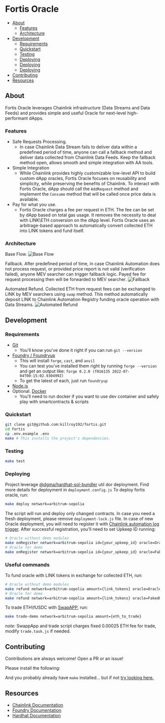 # Fortis Oracle

- [About](#about)
  - [Features](#features)
  - [Architecture](#architecture)
- [Development](#development)
  - [Requirements](#requirements)
  - [Quickstart](#quickstart)
  - [Testing](#testing)
  - [Deploying](#deploying)
  - [Deploying](#deploying)
  - [Deploying](#deploying)
- [Contributing](#contributing)
- [Resources](#resources)

## About

Fortis Oracle leverages Chainlink infrastructure (Data Streams and Data Feeds) and provides simple and useful Oracle for next-level high-performant dApps.

### Features

- Safe Requests Processing.
  - In case Chainlink Data Stream fails to deliver data within a predefined period of time, anyone can call a fallback method and deliver data collected from Chainlink Data Feeds. Keep the fallback method open, allows smooth and simple integration with AA tools.
- Simple Integration
  - While Chainlink provides highly customizable low-level API to build custom dApp oracles, Fortis Oracle focuses on reusability and simplicity, while preserving the benefits of Chainlink. To interact with Fortis Oracle, dApp should call the `AddRequest` method and implement the `Consume` method that will be called once price data is available.
- Pay for what you use.
  - Fortis Oracle charges a fee per request in ETH. The fee can be set by dApp based on total gas usage. It removes the necessity to deal with LINK\ETH conversion on the dApp level. Fortis Oracle uses an arbitrage-based approach to automatically convert collected ETH into LINK tokens and fund itself.

### Architecture

Base Flow.
![Base Flow](./img/Fortis_Base_flow.jpg)

Fallback.
After predefined period of time, in case Chainlink Automation does not process request, or provided price report is not valid (verification failed), anyone MEV searcher can trigger fallback logic. Payed fee for request processing then will be forwarded to MEV searcher.
![Fallback](./img/Fortis_Fallback_execution.jpg)

Automated Refund.
Collected ETH from request fees can be exchanged to LINK by MEV searchers using `swap` method. This method automatically deposit LINK to Chainlink Automation Registry funding oracle operation with Data Streams.
![Automated Refund](./img/Fortis_Automatic_Refund.jpg)

## Development

### Requirements

- [Git](https://git-scm.com/book/en/v2/Getting-Started-Installing-Git)  
    -   You'll know you've done it right if you can run `git --version`
- [Foundry / Foundryup](https://github.com/gakonst/foundry)
    -   This will install `forge`, `cast`, and `anvil`
    -   You can test you've installed them right by running `forge --version` and get an output like: `forge 0.2.0 (f016135 2022-07-04T00:15:02.930499Z)`
    -   To get the latest of each, just run `foundryup`
- [Node.js](https://nodejs.org/en)
- Optional. [Docker](https://www.docker.com/)
    - You'll need to run docker if you want to use dev container and safely play with smartcontracts & scripts

### Quickstart

```sh
git clone git@github.com:killroy192/fortis.git
cd fortis
cp .env.example .env
make # This installs the project's dependencies.
```

### Testing

```sh
make test
```

### Deploying

Project leverage [@dgma/hardhat-sol-bundler](https://www.npmjs.com/package/@dgma/hardhat-sol-bundler) util dor deployment. Find more details for deployment in `deployment.config.js`
To deploy fortis oracle, run:

```sh
make deploy network=arbitrum-sepolia
```

The script will run and deploy only changed contracts. In case you need a fresh deployment, please remove `deployment-lock.js` file.
In case of new Oracle deployment, you will need to register it with [Chainlink automation log trigger](https://docs.chain.link/chainlink-automation/overview/getting-started#try-out-chainlink-automation).
After successful registration, you'll need to set Upkeep ID running:

```sh
# Oracle without demo modules
make onRegister network=arbitrum-sepolia id={your_upkeep_id} oracle=Oracle
# Oracle for demo 
make onRegister network=arbitrum-sepolia id={your_upkeep_id} oracle=FakedOracle
```

### Useful commands

To fund oracle with LINK tokens in exchange for collected ETH, run:

```sh
# Oracle without demo modules
make refund network=arbitrum-sepolia amount={link_tokens} oracle=Oracle
# Oracle for demo 
make refund network=arbitrum-sepolia amount={link_tokens} oracle=FakedOracle
```

To trade ETH\fUSDC with [SwapAPP](https://github.com/killroy192/fortis/blob/main/src/example/SwapApp.sol), run:

```sh
make trade-demo network=arbitrum-sepolia amount={eth_to_trade}
```

*note:* SwappApp and trade script charges fixed 0.00025 ETH fee for trade, modify `trade.task.js` if needed.

## Contributing

Contributions are always welcome! Open a PR or an issue!

Please install the following:

And you probably already have `make` installed... but if not [try looking here.](https://askubuntu.com/questions/161104/how-do-i-install-make)

## Resources

- [Chainlink Documentation](https://docs.chain.link/)
- [Foundry Documentation](https://book.getfoundry.sh/)
- [Hardhat Documentation](https://hardhat.org/docs)
